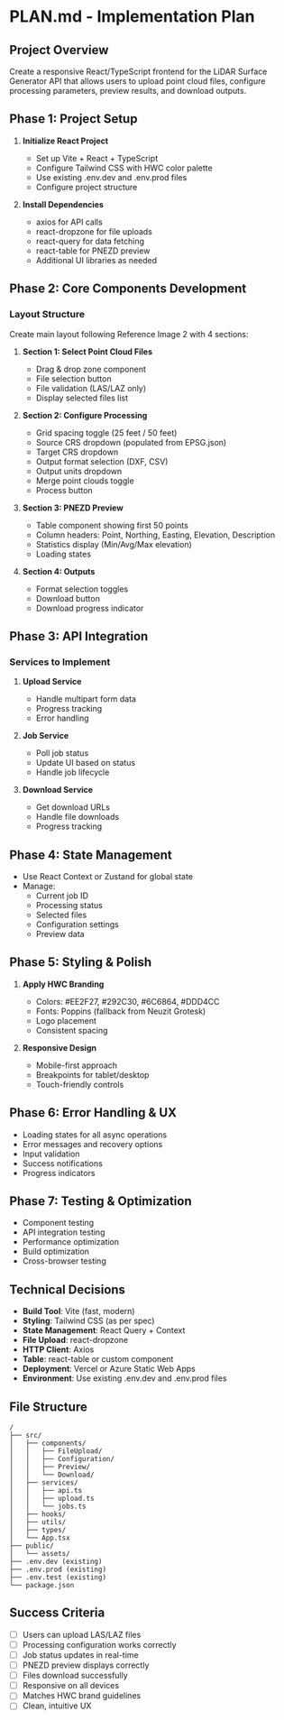 # PLAN.md - Implementation Plan

## Project Overview
Create a responsive React/TypeScript frontend for the LiDAR Surface Generator API that allows users to upload point cloud files, configure processing parameters, preview results, and download outputs.

## Phase 1: Project Setup
1. **Initialize React Project**
   - Set up Vite + React + TypeScript
   - Configure Tailwind CSS with HWC color palette
   - Use existing .env.dev and .env.prod files
   - Configure project structure

2. **Install Dependencies**
   - axios for API calls
   - react-dropzone for file uploads
   - react-query for data fetching
   - react-table for PNEZD preview
   - Additional UI libraries as needed

## Phase 2: Core Components Development

### Layout Structure
Create main layout following Reference Image 2 with 4 sections:

1. **Section 1: Select Point Cloud Files**
   - Drag & drop zone component
   - File selection button
   - File validation (LAS/LAZ only)
   - Display selected files list

2. **Section 2: Configure Processing**
   - Grid spacing toggle (25 feet / 50 feet)
   - Source CRS dropdown (populated from EPSG.json)
   - Target CRS dropdown
   - Output format selection (DXF, CSV)
   - Output units dropdown
   - Merge point clouds toggle
   - Process button

3. **Section 3: PNEZD Preview**
   - Table component showing first 50 points
   - Column headers: Point, Northing, Easting, Elevation, Description
   - Statistics display (Min/Avg/Max elevation)
   - Loading states

4. **Section 4: Outputs**
   - Format selection toggles
   - Download button
   - Download progress indicator

## Phase 3: API Integration

### Services to Implement
1. **Upload Service**
   - Handle multipart form data
   - Progress tracking
   - Error handling

2. **Job Service**
   - Poll job status
   - Update UI based on status
   - Handle job lifecycle

3. **Download Service**
   - Get download URLs
   - Handle file downloads
   - Progress tracking

## Phase 4: State Management
- Use React Context or Zustand for global state
- Manage:
  - Current job ID
  - Processing status
  - Selected files
  - Configuration settings
  - Preview data

## Phase 5: Styling & Polish
1. **Apply HWC Branding**
   - Colors: #EE2F27, #292C30, #6C6864, #DDD4CC
   - Fonts: Poppins (fallback from Neuzit Grotesk)
   - Logo placement
   - Consistent spacing

2. **Responsive Design**
   - Mobile-first approach
   - Breakpoints for tablet/desktop
   - Touch-friendly controls

## Phase 6: Error Handling & UX
- Loading states for all async operations
- Error messages and recovery options
- Input validation
- Success notifications
- Progress indicators

## Phase 7: Testing & Optimization
- Component testing
- API integration testing
- Performance optimization
- Build optimization
- Cross-browser testing

## Technical Decisions
- **Build Tool**: Vite (fast, modern)
- **Styling**: Tailwind CSS (as per spec)
- **State Management**: React Query + Context
- **File Upload**: react-dropzone
- **HTTP Client**: Axios
- **Table**: react-table or custom component
- **Deployment**: Vercel or Azure Static Web Apps
- **Environment**: Use existing .env.dev and .env.prod files

## File Structure
```
/
├── src/
│   ├── components/
│   │   ├── FileUpload/
│   │   ├── Configuration/
│   │   ├── Preview/
│   │   └── Download/
│   ├── services/
│   │   ├── api.ts
│   │   ├── upload.ts
│   │   └── jobs.ts
│   ├── hooks/
│   ├── utils/
│   ├── types/
│   └── App.tsx
├── public/
│   └── assets/
├── .env.dev (existing)
├── .env.prod (existing)
├── .env.test (existing)
└── package.json
```

## Success Criteria
- [ ] Users can upload LAS/LAZ files
- [ ] Processing configuration works correctly
- [ ] Job status updates in real-time
- [ ] PNEZD preview displays correctly
- [ ] Files download successfully
- [ ] Responsive on all devices
- [ ] Matches HWC brand guidelines
- [ ] Clean, intuitive UX